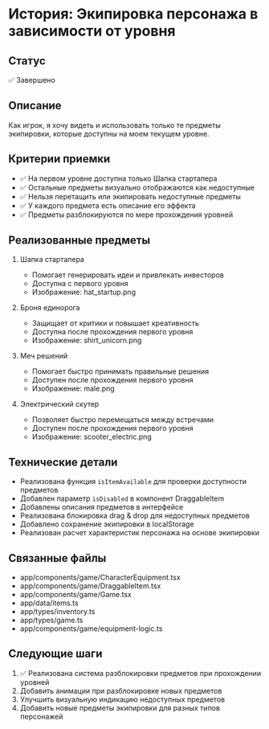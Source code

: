 # История: Экипировка персонажа в зависимости от уровня

## Статус
✅ Завершено

## Описание
Как игрок, я хочу видеть и использовать только те предметы экипировки, которые доступны на моем текущем уровне.

## Критерии приемки
- ✅ На первом уровне доступна только Шапка стартапера
- ✅ Остальные предметы визуально отображаются как недоступные
- ✅ Нельзя перетащить или экипировать недоступные предметы
- ✅ У каждого предмета есть описание его эффекта
- ✅ Предметы разблокируются по мере прохождения уровней

## Реализованные предметы
1. Шапка стартапера
   - Помогает генерировать идеи и привлекать инвесторов
   - Доступна с первого уровня
   - Изображение: hat_startup.png

2. Броня единорога
   - Защищает от критики и повышает креативность
   - Доступна после прохождения первого уровня
   - Изображение: shirt_unicorn.png

3. Меч решений
   - Помогает быстро принимать правильные решения
   - Доступен после прохождения первого уровня
   - Изображение: male.png

4. Электрический скутер
   - Позволяет быстро перемещаться между встречами
   - Доступен после прохождения первого уровня
   - Изображение: scooter_electric.png

## Технические детали
- Реализована функция `isItemAvailable` для проверки доступности предметов
- Добавлен параметр `isDisabled` в компонент DraggableItem
- Добавлены описания предметов в интерфейсе
- Реализована блокировка drag & drop для недоступных предметов
- Добавлено сохранение экипировки в localStorage
- Реализован расчет характеристик персонажа на основе экипировки

## Связанные файлы
- app/components/game/CharacterEquipment.tsx
- app/components/game/DraggableItem.tsx
- app/components/game/Game.tsx
- app/data/items.ts
- app/types/inventory.ts
- app/types/game.ts
- app/components/game/equipment-logic.ts

## Следующие шаги
1. ✅ Реализована система разблокировки предметов при прохождении уровней
2. Добавить анимации при разблокировке новых предметов
3. Улучшить визуальную индикацию недоступных предметов
4. Добавить новые предметы экипировки для разных типов персонажей 